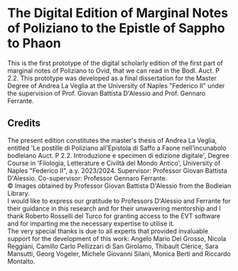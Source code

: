 # The Digital Edition of Marginal Notes of Poliziano to the Epistle of Sappho to Phaon

This is the first prototype of the digital scholarly edition of the first part of marginal notes of Poliziano to Ovid, that we can read in the Bodl. Auct. P 2.2.
This prototype was developed as a final dissertation for the Master Degree of Andrea La Veglia at the University of Naples "Federico II" under the supervision of Prof. Giovan Battista D'Alessio and Prof. Gennaro Ferrante.

## Credits 
The present edition constitutes the master's thesis of Andrea La Veglia, entitled 'Le postille di Poliziano all’Epistola di Saffo a Faone nell’incunabolo bodleiano Auct. P 2.2. Introduzione e specimen di edizione digitale', Degree Course in 'Filologia, Letterature e Civiltà del Mondo Antico', University of Naples "Federico II", a.y. 2023/2024. Supervisor: Professor Giovan Battista D'Alessio. Co-supervisor: Professor Gennaro Ferrante.   
© Images obtained by Professor Giovan Battista D'Alessio from the Bodleian Library.  
I would like to express our gratitude to Professors D'Alessio and Ferrante for their guidance in this research and for their unwavering mentorship and I thank Roberto Rosselli del Turco for granting access to the EVT software and for imparting me the necessary expertise to utilise it.  
The very special thanks is due to all experts that provided invaluable support for the development of this work: Angelo Mario Del Grosso, Nicola Reggiani, Camillo Carlo Pellizzari di San Girolamo, Thibault Clérice, Sara Mansutti, Georg Vogeler, Michele Giovanni Silani, Monica Berti and Riccardo Montalto.

